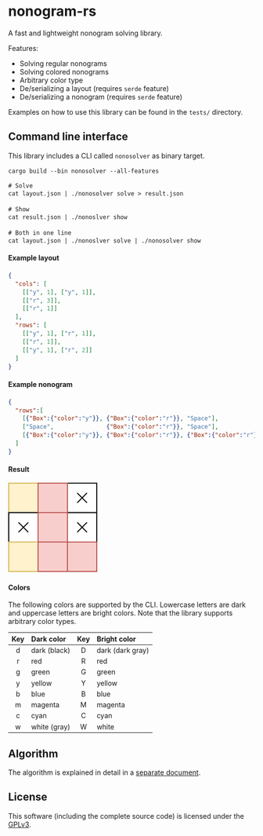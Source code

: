 # nonogram-rs
A fast and lightweight nonogram solving library.

Features:
* Solving regular nonograms
* Solving colored nonograms
* Arbitrary color type
* De/serializing a layout (requires `serde` feature)
* De/serializing a nonogram (requires `serde` feature)

Examples on how to use this library can be found in the `tests/` directory.

## Command line interface
This library includes a CLI called `nonosolver` as binary target.

```shell
cargo build --bin nonosolver --all-features
```
```shell
# Solve
cat layout.json | ./nonosolver solve > result.json

# Show
cat result.json | ./nonoslver show

# Both in one line
cat layout.json | ./nonoslver solve | ./nonosolver show
```
#### Example layout
```json
{
  "cols": [
    [["y", 1], ["y", 1]],
    [["r", 3]],
    [["r", 1]]
  ],
  "rows": [
    [["y", 1], ["r", 1]],
    [["r", 1]],
    [["y", 1], ["r", 2]]
  ]
}
```

#### Example nonogram
```json
{
  "rows":[
    [{"Box":{"color":"y"}}, {"Box":{"color":"r"}}, "Space"],
    ["Space",               {"Box":{"color":"r"}}, "Space"],
    [{"Box":{"color":"y"}}, {"Box":{"color":"r"}}, {"Box":{"color":"r"}}]
  ]
}
```

#### Result
![](img/result.svg)

#### Colors
The following colors are supported by the CLI.
Lowercase letters are dark and uppercase letters are bright colors.
Note that the library supports arbitrary color types.

| Key | Dark color   | Key | Bright color     |
|:---:|:-------------|:---:|:-----------------|
|  d  | dark (black) |  D  | dark (dark gray) |
|  r  | red          |  R  | red              |
|  g  | green        |  G  | green            |
|  y  | yellow       |  Y  | yellow           |
|  b  | blue         |  B  | blue             |
|  m  | magenta      |  M  | magenta          |
|  c  | cyan         |  C  | cyan             |
|  w  | white (gray) |  W  | white            |

## Algorithm
The algorithm is explained in detail in a [separate document](ALGORITHM.md).

## License
This software (including the complete source code) is licensed under the [GPLv3](LICENSE).